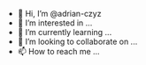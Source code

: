 - 👋 Hi, I’m @adrian-czyz
- 👀 I’m interested in ...
- 🌱 I’m currently learning ...
- 💞️ I’m looking to collaborate on ...
- 📫 How to reach me ...

<!---
adrian-czyz/adrian-czyz is a ✨ special ✨ repository because its `README.md` (this file) appears on your GitHub profile.
You can click the Preview link to take a look at your changes.
--->
